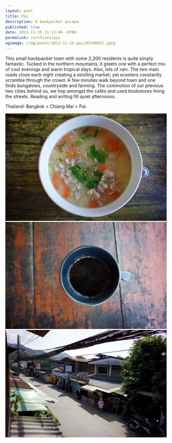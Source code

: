 ```yaml
---
layout: post
title: Pai
description: A backpacker escape
published: true
date: 2012-11-15 11:11:49 -0700
permalink: /archives/pai
ogimage: /img/posts/2012-11-15-pai/DSC00632.jpeg
---
```

This small backpacker town with some 2,200 residents is quite simply fantastic. Tucked in the northern mountains, it greets one with a perfect mix of cool evenings and warm tropical days. Also, lots of rain. The two main roads close each night creating a strolling market; yet scooters constantly scramble through the crowd. A few minutes walk beyond town and one finds bungalows, countryside and farming. The commotion of our previous two cities behind us, we hop amongst the cafés and used bookstores lining the streets. Reading and writing fill quiet afternoons.

Thailand: Bangkok < Chiang Mai < Pai. 

![Rice soup with chicken][1]
![Coffee][2]
![Downtown Pai][3]

[1]: /img/posts/2012-11-15-pai/DSC00632.jpeg
[2]: /img/posts/2012-11-15-pai/DSC00639.jpeg
[3]: /img/posts/2012-11-15-pai/DSC00647.jpeg